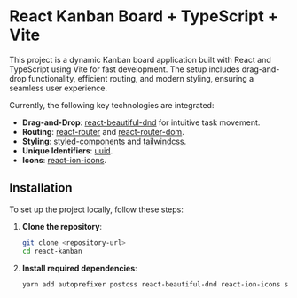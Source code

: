 # React Kanban Board + TypeScript + Vite  

This project is a dynamic Kanban board application built with React and TypeScript using Vite for fast development. The setup includes drag-and-drop functionality, efficient routing, and modern styling, ensuring a seamless user experience.

Currently, the following key technologies are integrated:  

- **Drag-and-Drop**: [react-beautiful-dnd](https://github.com/atlassian/react-beautiful-dnd) for intuitive task movement.  
- **Routing**: [react-router](https://reactrouter.com/) and [react-router-dom](https://reactrouter.com/web/guides/quick-start).  
- **Styling**: [styled-components](https://styled-components.com/) and [tailwindcss](https://tailwindcss.com/).  
- **Unique Identifiers**: [uuid](https://github.com/uuidjs/uuid).  
- **Icons**: [react-ion-icons](https://react-ionicons.com/).  

## Installation  

To set up the project locally, follow these steps:  

1. **Clone the repository**:  
   ```bash
   git clone <repository-url>
   cd react-kanban

2. **Install required dependencies**:  
   ```bash
   yarn add autoprefixer postcss react-beautiful-dnd react-ion-icons styled-components react-router react-router-dom tailwindcss uuid

 
